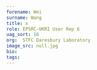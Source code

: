 ```yaml
---
forename: Wei
surname: Wang
title: x
role: EPSRC-UKRI User Rep 6
uag_sort: 16
org:  STFC Daresbury Laboratory
image_src: null.jpg
bio: 
tags: 
---
```

